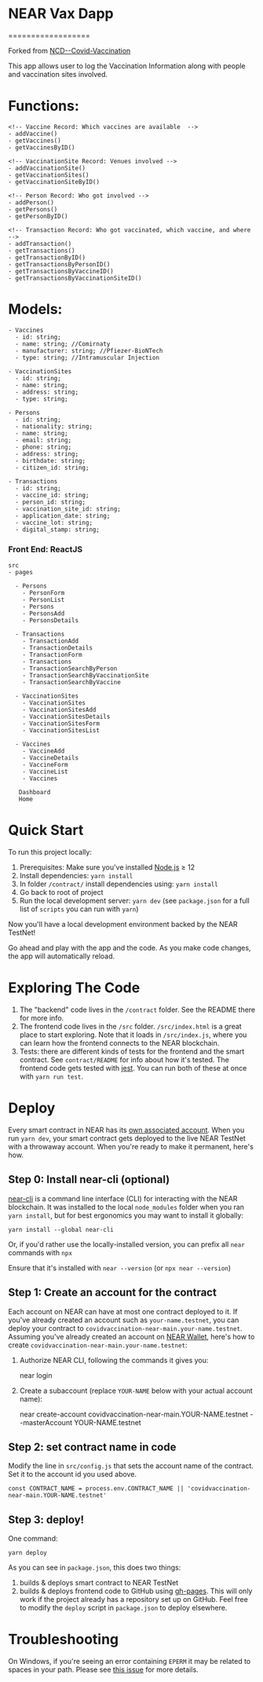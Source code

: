 # NEAR Vax Dapp
==================

Forked from [NCD--Covid-Vaccination](https://github.com/Learn-NEAR/NCD--Covid-Vaccination)


This app allows user to log the Vaccination Information along with people and vaccination sites involved.

# Functions:

```
<!-- Vaccine Record: Which vaccines are available  -->
- addVaccine()
- getVaccines()
- getVaccinesByID()
  
<!-- VaccinationSite Record: Venues involved -->
- addVaccinationSite()
- getVaccinationSites()
- getVaccinationSiteByID()

<!-- Person Record: Who got involved -->
- addPerson()
- getPersons()
- getPersonByID()

<!-- Transaction Record: Who got vaccinated, which vaccine, and where -->
- addTransaction()
- getTransactions()
- getTransactionByID()
- getTransactionsByPersonID()
- getTransactionsByVaccineID()
- getTransactionsByVaccinationSiteID()
```


# Models:

```
- Vaccines
  - id: string;
  - name: string; //Comirnaty
  - manufacturer: string; //Pfiezer-BioNTech
  - type: string; //Intramuscular Injection

- VaccinationSites
  - id: string;
  - name: string;
  - address: string;
  - type: string;
  
- Persons
  - id: string;
  - nationality: string;
  - name: string;
  - email: string;
  - phone: string; 
  - address: string;
  - birthdate: string;
  - citizen_id: string; 
  
- Transactions
  - id: string;
  - vaccine_id: string;
  - person_id: string;
  - vaccination_site_id: string;
  - application_date: string;
  - vaccine_lot: string;
  - digital_stamp: string;
```

### Front End: ReactJS

```
src
- pages

  - Persons
    - PersonForm
    - PersonList
    - Persons
    - PersonsAdd
    - PersonsDetails

  - Transactions
    - TransactionAdd
    - TransactionDetails
    - TransactionForm
    - Transactions
    - TransactionSearchByPerson
    - TransactionSearchByVaccinationSite
    - TransactionSearchByVaccine

  - VaccinationSites
    - VaccinationSites
    - VaccinationSitesAdd
    - VaccinationSitesDetails
    - VaccinationSitesForm
    - VaccinationSitesList

  - Vaccines
    - VaccineAdd
    - VaccineDetails
    - VaccineForm
    - VaccineList
    - Vaccines
   
   Dashboard
   Home
```


Quick Start
===========

To run this project locally:

1. Prerequisites: Make sure you've installed [Node.js] ≥ 12
2. Install dependencies: `yarn install` 
3. In folder `/contract/` install dependencies using: `yarn install`
4. Go back to root of project
5. Run the local development server: `yarn dev` (see `package.json` for a full list of `scripts` you can run with `yarn`)

Now you'll have a local development environment backed by the NEAR TestNet!

Go ahead and play with the app and the code. As you make code changes, the app will automatically reload.


Exploring The Code
==================

1. The "backend" code lives in the `/contract` folder. See the README there for
   more info.
2. The frontend code lives in the `/src` folder. `/src/index.html` is a great
   place to start exploring. Note that it loads in `/src/index.js`, where you
   can learn how the frontend connects to the NEAR blockchain.
3. Tests: there are different kinds of tests for the frontend and the smart
   contract. See `contract/README` for info about how it's tested. The frontend
   code gets tested with [jest]. You can run both of these at once with `yarn
   run test`.


   


Deploy
======

Every smart contract in NEAR has its [own associated account][NEAR accounts]. When you run `yarn dev`, your smart contract gets deployed to the live NEAR TestNet with a throwaway account. When you're ready to make it permanent, here's how.


Step 0: Install near-cli (optional)
-------------------------------------

[near-cli] is a command line interface (CLI) for interacting with the NEAR blockchain. It was installed to the local `node_modules` folder when you ran `yarn install`, but for best ergonomics you may want to install it globally:

    yarn install --global near-cli

Or, if you'd rather use the locally-installed version, you can prefix all `near` commands with `npx`

Ensure that it's installed with `near --version` (or `npx near --version`)


Step 1: Create an account for the contract
------------------------------------------

Each account on NEAR can have at most one contract deployed to it. If you've already created an account such as `your-name.testnet`, you can deploy your contract to `covidvaccination-near-main.your-name.testnet`. Assuming you've already created an account on [NEAR Wallet], here's how to create `covidvaccination-near-main.your-name.testnet`:

1. Authorize NEAR CLI, following the commands it gives you:

      near login

2. Create a subaccount (replace `YOUR-NAME` below with your actual account name):

      near create-account covidvaccination-near-main.YOUR-NAME.testnet --masterAccount YOUR-NAME.testnet


Step 2: set contract name in code
---------------------------------

Modify the line in `src/config.js` that sets the account name of the contract. Set it to the account id you used above.

    const CONTRACT_NAME = process.env.CONTRACT_NAME || 'covidvaccination-near-main.YOUR-NAME.testnet'


Step 3: deploy!
---------------

One command:

    yarn deploy

As you can see in `package.json`, this does two things:

1. builds & deploys smart contract to NEAR TestNet
2. builds & deploys frontend code to GitHub using [gh-pages]. This will only work if the project already has a repository set up on GitHub. Feel free to modify the `deploy` script in `package.json` to deploy elsewhere.


Troubleshooting
===============

On Windows, if you're seeing an error containing `EPERM` it may be related to spaces in your path. Please see [this issue](https://github.com/zkat/npx/issues/209) for more details.


  [React]: https://reactjs.org/
  [create-near-app]: https://github.com/near/create-near-app
  [Node.js]: https://nodejs.org/en/download/package-manager/
  [jest]: https://jestjs.io/
  [NEAR accounts]: https://docs.near.org/docs/concepts/account
  [NEAR Wallet]: https://wallet.testnet.near.org/
  [near-cli]: https://github.com/near/near-cli
  [gh-pages]: https://github.com/tschaub/gh-pages
